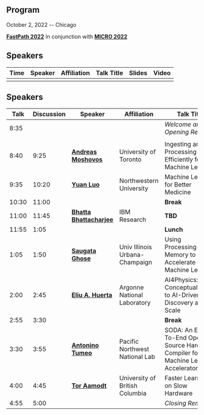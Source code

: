 ## Program
October 2, 2022 -- Chicago

**[FastPath 2022](https://fastpathconference.github.io/FastPath2022/Program/)** In conjunction with **[MICRO 2022](https://www.microarch.org/micro55/)**

## Speakers

| Time | Speaker | Affiliation | Talk Title | Slides | Video
| ---- | ---- | ---- | ---- | ---- | ----
|                  |  | | | |

## Speakers

| Talk | Discussion | Speaker | Affiliation | Talk Title | Slides/Paper | Video |
| ---- | ----       | ----    | ----        | ----       | ----   | ----  |
| 8:35 |            |         |             | *Welcome and Opening Remarks*     |        |  |
|      |            |         |             |            |        |       |
| 8:40 | 9:25       | **[Andreas Moshovos](https://fastpathconference.github.io/FastPath2022/Program/Moshovos)**             | University of Toronto                          | Ingesting and Processing Data Efficiently for Machine Learning |   |  |
| 9:35 | 10:20       | **[Yuan Luo](https://fastpathconference.github.io/FastPath2022/Program/Luo)**             | Northwestern University                          | Machine Learning for Better Medicine |   |  |
| 10:30 | 11:00       |              |                           | **Break** |   |  |
| 11:00 | 11:45       | **[Bhatta Bhattacharjee](https://fastpathconference.github.io/FastPath2022/Program/Bhattacharjee)**             | IBM Research                          | **TBD** |   |  |
| 11:55 | 1:05       |              |                           | **Lunch** |   |  |
| 1:05 | 1:50       | **[Saugata Ghose](https://fastpathconference.github.io/FastPath2022/Program/Ghose)**             | Univ Illinois Urbana-Champaign                          | Using Processing-in-Memory to Accelerate Edge Machine Learning |   |  |
| 2:00 | 2:45       | **[Eliu A. Huerta](https://fastpathconference.github.io/FastPath2022/Program/Huerta)**             | Argonne National Laboratory                          | AI4Physics: From Conceptualization to AI-Driven Discovery at Scale |   |  |
| 2:55 | 3:30       |              |                           | **Break** |   |  |
| 3:30 | 3:55       | **[Antonino Tumeo](https://fastpathconference.github.io/FastPath2022/Program/Tumeo)**             | Pacific Northwest National Lab                        | SODA: An End-To-End Open-Source Hardware Compiler for Machine Learning Accelerators | **[Paper](https://fastpathconference.github.io/FastPath2022/Program/FastPath2022_paper_8360.pdf)**  |  |
| 4:00 | 4:45       | **[Tor Aamodt](https://fastpathconference.github.io/FastPath2022/Program/Aamodt)**             | University of British Columbia                        | Faster Learning on Slow Hardware |   |  |
| 4:55 | 5:00       |              |                           | *Closing Remarks* |   |  |
